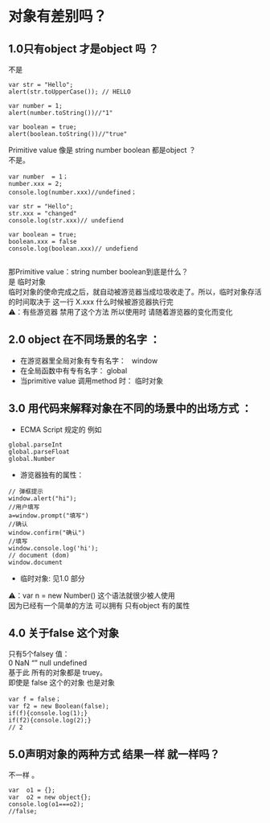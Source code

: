 # 对象有差别吗？
##  1.0只有object 才是object 吗 ？
不是 <br>

```
var str = "Hello"; 
alert(str.toUpperCase()); // HELLO

var number = 1;
alert(number.toString())//"1"

var boolean = true;
alert(boolean.toString())//"true"

```

Primitive value 像是 string number boolean 都是object ？<br>
不是。<br>

```
var number  = 1；
number.xxx = 2;
console.log(number.xxx)//undefined； 

var str = "Hello"; 
str.xxx = "changed"
console.log(str.xxx)// undefiend 

var boolean = true;
boolean.xxx = false
console.log(boolean.xxx)// undefiend 


```

那Primitive value：string number boolean到底是什么？ <br>
是 临时对象 <br>
临时对象的使命完成之后，就自动被游览器当成垃圾收走了。所以，临时对象存活的时间取决于 这一行 X.xxx  什么时候被游览器执行完  <br> 
⚠️：有些游览器 禁用了这个方法 所以使用时 请随着游览器的变化而变化<br>

## 2.0 object 在不同场景的名字 ：

* 在游览器里全局对象有专有名字：   window <br>
* 在全局函数中有专有名字： global <br>
* 当primitive value 调用method 时： 临时对象 <br>
 
## 3.0 用代码来解释对象在不同的场景中的出场方式 ：
* ECMA Script 规定的  例如 <br>
  
```
global.parseInt
global.parseFloat
global.Number

```

* 游览器独有的属性： <br>

```
// 弹框提示
window.alert("hi");
//用户填写
a=window.prompt("填写")
//确认
window.confirm("确认")
//填写 
window.console.log('hi');
// document (dom)
window.document
```


* 临时对象:
见1.0 部分<br> 

⚠️：var n = new Number()  这个语法就很少被人使用 <br>
因为已经有一个简单的方法  可以拥有 只有object 有的属性 <br>

## 4.0 关于false 这个对象 
只有5个falsey 值： <br>
0 NaN “” null undefined <br>
基于此 所有的对象都是 truey。 <br>
即使是 false 这个的对象  也是对象 <br>
```
var f = false；
var f2 = new Boolean(false);
if(f){console.log(1);}
if(f2){console.log(2);} 
// 2 

```


## 5.0声明对象的两种方式 结果一样 就一样吗？
不一样 。<br>

```
var  o1 = {};
var  o2 = new object{};
console.log(o1===o2);
//false;
```
